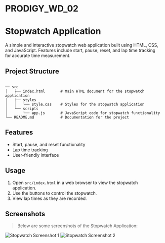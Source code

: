 # PRODIGY_WD_02
# Stopwatch Application

A simple and interactive stopwatch web application built using HTML, CSS, and JavaScript. Features include start, pause, reset, and lap time tracking for accurate time measurement.

## Project Structure

```

── src
│   ├── index.html       # Main HTML document for the stopwatch application
│   ├── styles
│   │   └── style.css    # Styles for the stopwatch application
│   └── scripts
│       └── app.js       # JavaScript code for stopwatch functionality
└── README.md            # Documentation for the project
```

## Features

- Start, pause, and reset functionality
- Lap time tracking
- User-friendly interface

## Usage

1. Open `src/index.html` in a web browser to view the stopwatch application.
2. Use the buttons to control the stopwatch.
3. View lap times as they are recorded.

## Screenshots

> Below are some screenshots of the Stopwatch Application:

![Stopwatch Screenshot 1](src/assets/screenshot1.png)
![Stopwatch Screenshot 2](src/assets/screenshot2.png)

